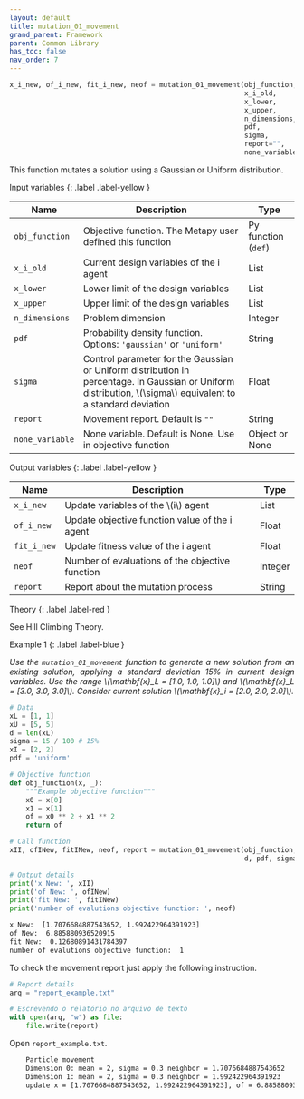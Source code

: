 ```yaml
---
layout: default
title: mutation_01_movement
grand_parent: Framework
parent: Common Library
has_toc: false
nav_order: 7
---
```


<!--Don't delete ths script-->
<script src = "https://polyfill.io/v3/polyfill.min.js?features=es6"></script>
<script id = "MathJax-script" async src="https://cdn.jsdelivr.net/npm/mathjax@3/es5/tex-mml-chtml.js"></script>
<!--Don't delete ths script-->

```python
x_i_new, of_i_new, fit_i_new, neof = mutation_01_movement(obj_function,
                                                          x_i_old,
                                                          x_lower,
                                                          x_upper,
                                                          n_dimensions,
                                                          pdf,
                                                          sigma,
                                                          report="",
                                                          none_variable=None)
```

<p align = "justify">
  This function mutates a solution using a Gaussian or Uniform distribution.
</p>

Input variables
{: .label .label-yellow }

<table style = "width:100%">
    <thead>
      <tr>
        <th>Name</th>
        <th>Description</th>
        <th>Type</th>
      </tr>
    </thead>
    <tr>
        <td><code>obj_function</code></td>
        <td>Objective function. The Metapy user defined this function</td>
        <td>Py function (<code>def</code>)</td>
    </tr>
    <tr>
        <td><code>x_i_old</code></td>
        <td>Current design variables of the i agent</td>
        <td>List</td>
    </tr>
    <tr>
        <td><code>x_lower</code></td>
        <td>Lower limit of the design variables</td>
        <td>List</td>
    </tr>
    <tr>
        <td><code>x_upper</code></td>
        <td>Upper limit of the design variables</td>
        <td>List</td>
    </tr>
    <tr>
        <td><code>n_dimensions</code></td>
        <td>Problem dimension</td>
        <td>Integer</td>
    </tr>
    <tr>
        <td><code>pdf</code></td>
        <td>Probability density function. Options: <code>'gaussian'</code> or <code>'uniform'</code></td>
        <td>String</td>
    </tr>
    <tr>
        <td><code>sigma</code></td>
        <td>Control parameter for the Gaussian or Uniform distribution in percentage. In Gaussian or Uniform distribution, \(\sigma\) equivalent to a standard deviation</td>
        <td>Float</td>
    </tr>
    <tr>
        <td><code>report</code></td>
        <td>Movement report. Default is <code>""</code></td>
        <td>String</td>
    </tr>
    <tr>
        <td><code>none_variable</code></td>
        <td>None variable. Default is None. Use in objective function</td>
        <td>Object or None</td>
    </tr>
</table>

Output variables
{: .label .label-yellow }

<table style = "width:100%">
    <thead>
      <tr>
        <th>Name</th>
        <th>Description</th>
        <th>Type</th>
      </tr>
    </thead>
    <tr>
        <td><code>x_i_new</code></td>
        <td>Update variables of the \(i\) agent</td>
        <td>List</td>
    </tr>
    <tr>
        <td><code>of_i_new</code></td>
        <td>Update objective function value of the i agent</td>
        <td>Float</td>
    </tr>
    <tr>
        <td><code>fit_i_new</code></td>
        <td>Update fitness value of the i agent</td>
        <td>Float</td>
    </tr>
    <tr>
        <td><code>neof</code></td>
        <td>Number of evaluations of the objective function</td>
        <td>Integer</td>
    </tr>
    <tr>
        <td><code>report</code></td>
        <td>Report about the mutation process</td>
        <td>String</td>
    </tr>
</table>

Theory
{: .label .label-red }

<p align = "justify">
    See Hill Climbing Theory.
</p>

Example 1
{: .label .label-blue }

<p align = "justify">
  <i>
      Use the <code>mutation_01_movement</code> function to generate a new solution from an existing solution, applying a standard deviation 15% in current design variables. Use the range \(\mathbf{x}_L = [1.0, 1.0, 1.0]\) and \(\mathbf{x}_L = [3.0, 3.0, 3.0]\). Consider current solution \(\mathbf{x}_i = [2.0, 2.0, 2.0]\).
  </i>
</p>

```python
# Data
xL = [1, 1]
xU = [5, 5]
d = len(xL)
sigma = 15 / 100 # 15%
xI = [2, 2]
pdf = 'uniform'

# Objective function
def obj_function(x, _):
    """Example objective function"""
    x0 = x[0]
    x1 = x[1]
    of = x0 ** 2 + x1 ** 2
    return of

# Call function
xII, ofINew, fitINew, neof, report = mutation_01_movement(obj_function, xI, xL, xU,
                                                          d, pdf, sigma)

# Output details
print('x New: ', xII)
print('of New: ', ofINew)
print('fit New: ', fitINew)
print('number of evalutions objective function: ', neof)
```

```bash
x New:  [1.7076684887543652, 1.992422964391923]
of New:  6.885880936520915
fit New:  0.12680891431784397
number of evalutions objective function:  1
```

<p align = "justify">
  To check the movement report just apply the following instruction.
</p>

```python
# Report details
arq = "report_example.txt"

# Escrevendo o relatório no arquivo de texto
with open(arq, "w") as file:
    file.write(report)
```

<p align = "justify">
  Open <code>report_example.txt</code>. 
</p>

```bash
    Particle movement
    Dimension 0: mean = 2, sigma = 0.3 neighbor = 1.7076684887543652
    Dimension 1: mean = 2, sigma = 0.3 neighbor = 1.992422964391923
    update x = [1.7076684887543652, 1.992422964391923], of = 6.885880936520915, fit = 0.12680891431784397
```
